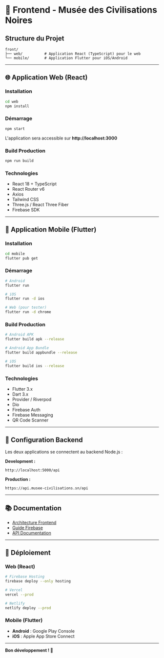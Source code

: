 # 🎨 Frontend - Musée des Civilisations Noires

## Structure du Projet

```
front/
├── web/          # Application React (TypeScript) pour le web
└── mobile/       # Application Flutter pour iOS/Android
```

---

## 🌐 Application Web (React)

### Installation

```bash
cd web
npm install
```

### Démarrage

```bash
npm start
```

L'application sera accessible sur **http://localhost:3000**

### Build Production

```bash
npm run build
```

### Technologies

- React 18 + TypeScript
- React Router v6
- Axios
- Tailwind CSS
- Three.js / React Three Fiber
- Firebase SDK

---

## 📱 Application Mobile (Flutter)

### Installation

```bash
cd mobile
flutter pub get
```

### Démarrage

```bash
# Android
flutter run

# iOS
flutter run -d ios

# Web (pour tester)
flutter run -d chrome
```

### Build Production

```bash
# Android APK
flutter build apk --release

# Android App Bundle
flutter build appbundle --release

# iOS
flutter build ios --release
```

### Technologies

- Flutter 3.x
- Dart 3.x
- Provider / Riverpod
- Dio
- Firebase Auth
- Firebase Messaging
- QR Code Scanner

---

## 🔗 Configuration Backend

Les deux applications se connectent au backend Node.js :

**Development :**
```
http://localhost:5000/api
```

**Production :**
```
https://api.musee-civilisations.sn/api
```

---

## 📚 Documentation

- [Architecture Frontend](../FRONTEND_ARCHITECTURE.md)
- [Guide Firebase](../FIREBASE_SETUP.md)
- [API Documentation](../back/API_DOCUMENTATION.md)

---

## 🚀 Déploiement

### Web (React)

```bash
# Firebase Hosting
firebase deploy --only hosting

# Vercel
vercel --prod

# Netlify
netlify deploy --prod
```

### Mobile (Flutter)

- **Android** : Google Play Console
- **iOS** : Apple App Store Connect

---

**Bon développement ! 🎉**
